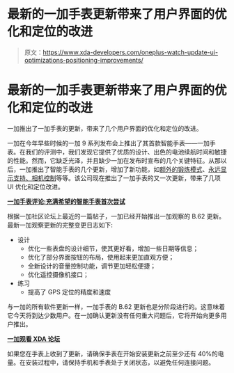 # 最新的一加手表更新带来了用户界面的优化和定位的改进

> 原文：<https://www.xda-developers.com/oneplus-watch-update-ui-optimizations-positioning-improvements/>

# 最新的一加手表更新带来了用户界面的优化和定位的改进

一加推出了一加手表的更新，带来了几个用户界面的优化和定位的改进。

一加在今年早些时候的一加 9 系列发布会上推出了其首款智能手表——一加手表。在我们的评测中，我们发现它提供了优质的设计、出色的电池续航时间和敏捷的性能。然而，它缺乏光泽，并且缺少一加在发布时宣布的几个关键特征。从那以后，一加推出了智能手表的几个更新，增加了新功能，如[额外的锻炼模式](https://www.xda-developers.com/oneplus-watch-update-feature-promised-launch/)、[永远显示支持、相机控制](https://www.xda-developers.com/oneplus-watch-update-two-new-features/)等等。该公司现在推出了一加手表的又一次更新，带来了几项 UI 优化和定位改进。

[**一加手表评论:充满希望的智能手表首次尝试**](https://www.xda-developers.com/oneplus-watch-review/)

根据一加社区论坛上最近的一篇帖子，一加已经开始推出一加观察的 B.62 更新。最新一加观察更新的完整变更日志如下:

*   设计
    *   优化一些表盘的设计细节，使其更好看，增加一些日期等信息；
    *   优化了部分界面按钮的布局，使用起来更加直观方便；
    *   全新设计的音量控制功能，调节更加轻松便捷；
    *   优化遥控摄像机接口；
*   练习
    *   提高了 GPS 定位的精度和速度

与一加的所有软件更新一样，一加手表的 B.62 更新也是分阶段进行的。这意味着它今天将到达少数用户。在一加确认更新没有任何重大问题后，它将开始向更多用户推出。

**[一加观看 XDA 论坛](https://forum.xda-developers.com/t/oneplus-watch.4252579/)**

如果您在手表上收到了更新，请确保手表在开始安装更新之前至少还有 40%的电量。在安装过程中，请保持手机和手表处于关闭状态，以避免任何连接问题。
